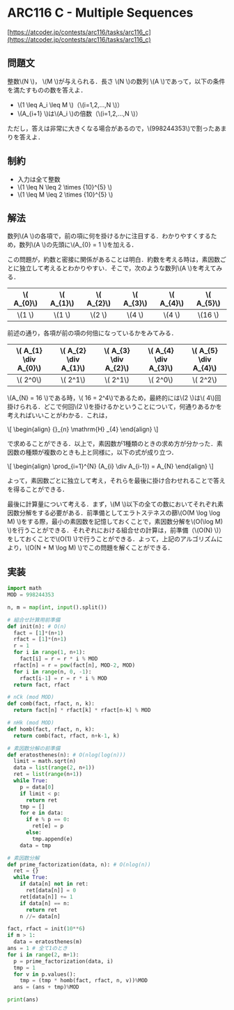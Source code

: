 # ARC116 C - Multiple Sequences

[https://atcoder.jp/contests/arc116/tasks/arc116_c](https://atcoder.jp/contests/arc116/tasks/arc116_c)

## 問題文

整数\\(N \\)， \\(M \\)が与えられる．長さ \\(N \\)の数列 \\(A \\)であって，以下の条件を満たすものの数を答えよ．

- \\(1 \leq A_i \leq M \\)（\\(i=1,2,...,N \\)）
- \\(A_{i+1} \\)は\\(A_i \\)の倍数（\\(i=1,2,...,N \\)）

ただし，答えは非常に大きくなる場合があるので，\\(998244353\\)で割ったあまりを答えよ．

## 制約

- 入力は全て整数
- \\(1 \leq N \leq 2 \times {10}^{5} \\)
- \\(1 \leq M \leq 2 \times {10}^{5} \\)

## 解法

数列\\(A \\)の各項で，前の項に何を掛けるかに注目する．わかりやすくするため，数列\\(A \\)の先頭に\\(A_{0} = 1 \\)を加える．

この問題が，約数と密接に関係があることは明白．約数を考える時は，素因数ごとに独立して考えるとわかりやすい．そこで，次のような数列\\(A \\)を考えてみる．

| \\( A_{0}\\) | \\( A_{1}\\) | \\( A_{2}\\) | \\( A_{3}\\) | \\( A_{4}\\) | \\( A_{5}\\) |
|:-:|:-:|:-:|:-:|:-:|:-:|
| \\(1 \\) | \\(1 \\) | \\(2 \\) | \\(4 \\) | \\(4 \\) | \\(16 \\)|

前述の通り，各項が前の項の何倍になっているかをみてみる．

| \\( A_{1} \div A_{0}\\) | \\( A_{2} \div A_{1}\\) | \\( A_{3} \div A_{2}\\) | \\( A_{4} \div A_{3}\\) | \\( A_{5} \div A_{4}\\) |
|:-:|:-:|:-:|:-:|:-:|
| \\( 2^0\\) | \\( 2^1\\) | \\( 2^1\\) | \\( 2^0\\) | \\( 2^2\\) |

\\(A_{N} = 16 \\)である時，\\( 16 = 2^4\\)であるため，最終的には\\(2 \\)は\\( 4\\)回掛けられる．どこで何回\\(2 \\)を掛けるかということについて，何通りあるかを考えればいいことがわかる．これは，

\\[
    \begin{align}
        {}_{n} \mathrm{H} _{4}
    \end{align}
\\]

で求めることができる．以上で，素因数が1種類のときの求め方が分かった．素因数の種類が複数のときも上と同様に，以下の式が成り立つ．

\\[
    \begin{align}
        \prod_{i=1}^{N} (A_{i} \div A_{i-1}) = A_{N}
    \end{align}
\\]

よって，素因数ごとに独立して考え，それらを最後に掛け合わせれることで答えを得ることができる．

最後に計算量について考える．まず，\\(M \\)以下の全ての数においてそれぞれ素因数分解をする必要がある．前準備としてエラトステネスの篩\\(O(M \log \log M) \\)をする際，最小の素因数を記憶しておくことで，素因数分解を\\(O(\log M) \\)を行うことができる．それぞれにおける組合せの計算は，前準備（\\(O(N) \\)）をしておくことで\\(O(1) \\)で行うことができる．よって，上記のアルゴリズムにより，\\(O(N + M \log M) \\)でこの問題を解くことができる．

## 実装

```py
import math
MOD = 998244353

n, m = map(int, input().split())

# 組合せ計算用前準備
def init(n): # O(n)
  fact = [1]*(n+1)
  rfact = [1]*(n+1)
  r = 1
  for i in range(1, n+1):
    fact[i] = r = r * i % MOD
  rfact[n] = r = pow(fact[n], MOD-2, MOD)
  for i in range(n, 0, -1):
    rfact[i-1] = r = r * i % MOD
  return fact, rfact

# nCk (mod MOD)
def comb(fact, rfact, n, k):
  return fact[n] * rfact[k] * rfact[n-k] % MOD

# nHk (mod MOD)
def homb(fact, rfact, n, k):
  return comb(fact, rfact, n+k-1, k)

# 素因数分解の前準備
def eratosthenes(n): # O(nlog(log(n)))
  limit = math.sqrt(n)
  data = list(range(2, n+1))
  ret = list(range(n+1))
  while True:
    p = data[0]
    if limit < p:
      return ret
    tmp = []
    for e in data:
      if e % p == 0:
        ret[e] = p
      else:
        tmp.append(e)
    data = tmp

# 素因数分解
def prime_factorization(data, n): # O(nlog(n))
  ret = {}
  while True:
    if data[n] not in ret:
      ret[data[n]] = 0
    ret[data[n]] += 1
    if data[n] == n:
      return ret
    n //= data[n]

fact, rfact = init(10**6)
if m > 1:
  data = eratosthenes(m)
ans = 1 # 全て1のとき
for i in range(2, m+1):
  p = prime_factorization(data, i)
  tmp = 1
  for v in p.values():
    tmp = (tmp * homb(fact, rfact, n, v))%MOD
  ans = (ans + tmp)%MOD

print(ans)
```